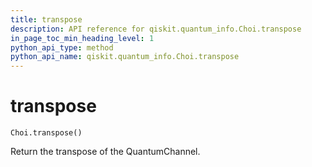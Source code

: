 ```yaml
---
title: transpose
description: API reference for qiskit.quantum_info.Choi.transpose
in_page_toc_min_heading_level: 1
python_api_type: method
python_api_name: qiskit.quantum_info.Choi.transpose
---
```


# transpose

<span id="qiskit.quantum_info.Choi.transpose" />

`Choi.transpose()`

Return the transpose of the QuantumChannel.

